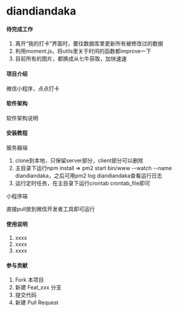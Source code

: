 # diandiandaka

#### 待完成工作
1. 离开“我的打卡”界面时，要往数据库里更新所有被修改过的数据
2. 利用moment.js，将utils里关于时间的函数都improve一下
3. 目前所有的图片，都换成从七牛获取，加快速速

#### 项目介绍
微信小程序，点点打卡

#### 软件架构
软件架构说明


#### 安装教程

服务器端

1. clone到本地，只保留server部分，client部分可以删除
2. 主目录下运行npm install => pm2 start bin/www --watch --name diandiandaka，之后可用pm2 log diandiandaka查看运行日志
3. 运行定时任务，在主目录下运行crontab crontab_file即可

小程序端

直接pull放到微信开发者工具即可运行

#### 使用说明

1. xxxx
2. xxxx
3. xxxx

#### 参与贡献

1. Fork 本项目
2. 新建 Feat_xxx 分支
3. 提交代码
4. 新建 Pull Request